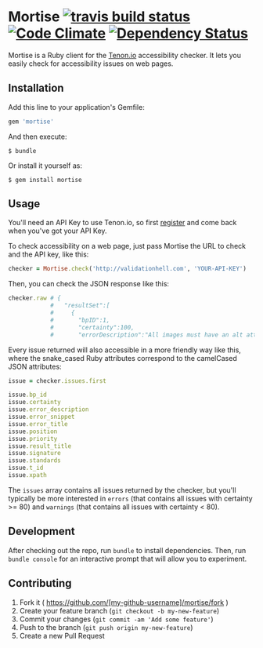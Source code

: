 # Mortise [![travis build status](https://secure.travis-ci.org/sitevalidator/mortise.png?branch=master)](http://travis-ci.org/sitevalidator/mortise) [![Code Climate](https://codeclimate.com/github/sitevalidator/mortise/badges/gpa.svg)](https://codeclimate.com/github/sitevalidator/mortise) [![Dependency Status](https://gemnasium.com/sitevalidator/mortise.png)](https://gemnasium.com/sitevalidator/mortise)

Mortise is a Ruby client for the [Tenon.io](http://tenon.io/documentation/) accessibility checker. It lets you easily check for accessibility issues on web pages.

## Installation

Add this line to your application's Gemfile:

```ruby
gem 'mortise'
```

And then execute:

    $ bundle

Or install it yourself as:

    $ gem install mortise

## Usage

You'll need an API Key to use Tenon.io, so first [register](http://tenon.io/register.php) and come back when you've got your API Key.

To check accessibility on a web page, just pass Mortise the URL to check and the API key, like this:

```ruby
checker = Mortise.check('http://validationhell.com', 'YOUR-API-KEY')
```

Then, you can check the JSON response like this:

```ruby
checker.raw # {
            #   "resultSet":[
            #     {
            #       "bpID":1,
            #       "certainty":100,
            #       "errorDescription":"All images must have an alt attribute...
```

Every issue returned will also accessible in a more friendly way like this, where the
snake_cased Ruby attributes correspond to the camelCased JSON attributes:

```ruby
issue = checker.issues.first

issue.bp_id
issue.certainty
issue.error_description
issue.error_snippet
issue.error_title
issue.position
issue.priority
issue.result_title
issue.signature
issue.standards
issue.t_id
issue.xpath
```

The `issues` array contains all issues returned by the checker, but you'll typically be more interested in `errors` (that contains all issues with certainty >= 80) and `warnings` (that contains all issues with certainty < 80).

## Development

After checking out the repo, run `bundle` to install dependencies. Then, run `bundle console` for an interactive prompt that will allow you to experiment.

## Contributing

1. Fork it ( https://github.com/[my-github-username]/mortise/fork )
2. Create your feature branch (`git checkout -b my-new-feature`)
3. Commit your changes (`git commit -am 'Add some feature'`)
4. Push to the branch (`git push origin my-new-feature`)
5. Create a new Pull Request
